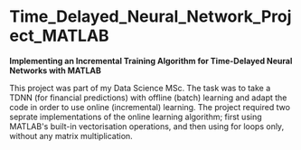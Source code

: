 # Time_Delayed_Neural_Network_Project_MATLAB

**Implementing an Incremental Training Algorithm for Time-Delayed Neural Networks with MATLAB**

This project was part of my Data Science MSc. The task was to take a TDNN (for financial predictions) with offline (batch) learning and adapt the code in order to use online (incremental) learning. The project required two seprate implementations of the online learning algorithm; first using MATLAB's built-in vectorisation operations, and then using for loops only, without any matrix multiplication.
